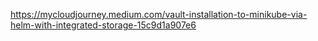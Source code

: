 https://mycloudjourney.medium.com/vault-installation-to-minikube-via-helm-with-integrated-storage-15c9d1a907e6